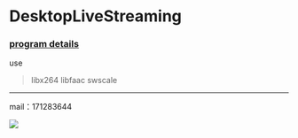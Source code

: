 # DesktopLiveStreaming

### [program details](http://www.cnblogs.com/luconsole/p/6079534.html)
use 
>libx264 
libfaac 
swscale 

------
mail：171283644

![](http://images2015.cnblogs.com/blog/524900/201611/524900-20161119010854404-2135512941.jpg)

